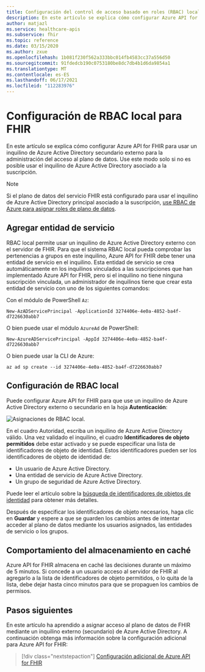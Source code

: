 ```yaml
---
title: Configuración del control de acceso basado en roles (RBAC) local para Azure API for FHIR
description: En este artículo se explica cómo configurar Azure API for FHIR para usar un inquilino de Azure AD externo para el plano de datos
author: matjazl
ms.service: healthcare-apis
ms.subservice: fhir
ms.topic: reference
ms.date: 03/15/2020
ms.author: zxue
ms.openlocfilehash: 1b081f230f562a333bbc014fb4583cc37a556d50
ms.sourcegitcommit: 91fdedcb190c0753180be8dc7db4b1d6da9854a1
ms.translationtype: MT
ms.contentlocale: es-ES
ms.lasthandoff: 06/17/2021
ms.locfileid: "112283976"
---
```

# <a name="configure-local-rbac-for-fhir"></a>Configuración de RBAC local para FHIR 

En este artículo se explica cómo configurar Azure API for FHIR para usar un inquilino de Azure Active Directory secundario externo para la administración del acceso al plano de datos. Use este modo solo si no es posible usar el inquilino de Azure Active Directory asociado a la suscripción.

> [!NOTE]
> Si el plano de datos del servicio FHIR está configurado para usar el inquilino de Azure Active Directory principal asociado a la suscripción, [use RBAC de Azure para asignar roles de plano de datos](configure-azure-rbac.md).

## <a name="add-service-principal"></a>Agregar entidad de servicio

RBAC local permite usar un inquilino de Azure Active Directory externo con el servidor de FHIR. Para que el sistema RBAC local pueda comprobar las pertenencias a grupos en este inquilino, Azure API for FHIR debe tener una entidad de servicio en el inquilino. Esta entidad de servicio se crea automáticamente en los inquilinos vinculados a las suscripciones que han implementado Azure API for FHIR, pero si el inquilino no tiene ninguna suscripción vinculada, un administrador de inquilinos tiene que crear esta entidad de servicio con uno de los siguientes comandos:

Con el módulo de PowerShell `Az`:

```azurepowershell-interactive
New-AzADServicePrincipal -ApplicationId 3274406e-4e0a-4852-ba4f-d7226630abb7
```

O bien puede usar el módulo `AzureAd` de PowerShell:

```azurepowershell-interactive
New-AzureADServicePrincipal -AppId 3274406e-4e0a-4852-ba4f-d7226630abb7
```

O bien puede usar la CLI de Azure:

```azurecli-interactive
az ad sp create --id 3274406e-4e0a-4852-ba4f-d7226630abb7
```

## <a name="configure-local-rbac"></a>Configuración de RBAC local

Puede configurar Azure API for FHIR para que use un inquilino de Azure Active Directory externo o secundario en la hoja **Autenticación**:

![Asignaciones de RBAC local](media/rbac/local-rbac-guids.png).

En el cuadro Autoridad, escriba un inquilino de Azure Active Directory válido. Una vez validado el inquilino, el cuadro **Identificadores de objeto permitidos** debe estar activado y se puede especificar una lista de identificadores de objeto de identidad. Estos identificadores pueden ser los identificadores de objeto de identidad de:

* Un usuario de Azure Active Directory.
* Una entidad de servicio de Azure Active Directory.
* Un grupo de seguridad de Azure Active Directory.

Puede leer el artículo sobre la [búsqueda de identificadores de objetos de identidad](find-identity-object-ids.md) para obtener más detalles.

Después de especificar los identificadores de objeto necesarios, haga clic en **Guardar** y espere a que se guarden los cambios antes de intentar acceder al plano de datos mediante los usuarios asignados, las entidades de servicio o los grupos.

## <a name="caching-behavior"></a>Comportamiento del almacenamiento en caché

Azure API for FHIR almacena en caché las decisiones durante un máximo de 5 minutos. Si concede a un usuario acceso al servidor de FHIR al agregarlo a la lista de identificadores de objeto permitidos, o lo quita de la lista, debe dejar hasta cinco minutos para que se propaguen los cambios de permisos.

## <a name="next-steps"></a>Pasos siguientes

En este artículo ha aprendido a asignar acceso al plano de datos de FHIR mediante un inquilino externo (secundario) de Azure Active Directory. A continuación obtenga más información sobre la configuración adicional para Azure API for FHIR:
 
>[!div class="nextstepaction"]
>[Configuración adicional de Azure API for FHIR](azure-api-for-fhir-additional-settings.md)
